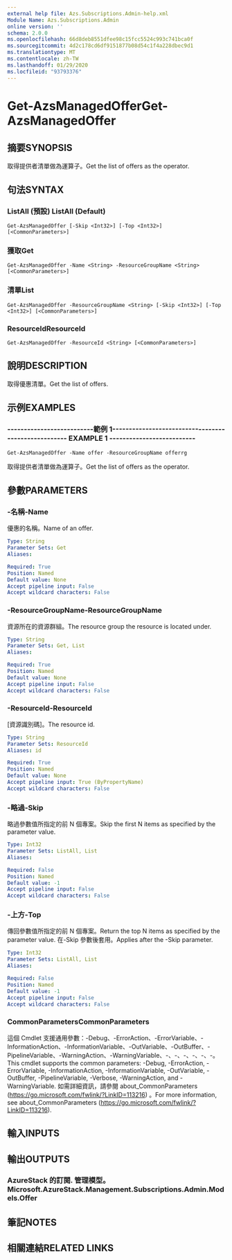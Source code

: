```yaml
---
external help file: Azs.Subscriptions.Admin-help.xml
Module Name: Azs.Subscriptions.Admin
online version: ''
schema: 2.0.0
ms.openlocfilehash: 66d8deb8551dfee98c15fcc5524c993c741bca0f
ms.sourcegitcommit: 4d2c178cd6df9151877b08d54c1f4a228dbec9d1
ms.translationtype: MT
ms.contentlocale: zh-TW
ms.lasthandoff: 01/29/2020
ms.locfileid: "93793376"
---
```

# <span data-ttu-id="a0ea2-101">Get-AzsManagedOffer</span><span class="sxs-lookup"><span data-stu-id="a0ea2-101">Get-AzsManagedOffer</span></span>

## <span data-ttu-id="a0ea2-102">摘要</span><span class="sxs-lookup"><span data-stu-id="a0ea2-102">SYNOPSIS</span></span>
<span data-ttu-id="a0ea2-103">取得提供者清單做為運算子。</span><span class="sxs-lookup"><span data-stu-id="a0ea2-103">Get the list of offers as the operator.</span></span>

## <span data-ttu-id="a0ea2-104">句法</span><span class="sxs-lookup"><span data-stu-id="a0ea2-104">SYNTAX</span></span>

### <span data-ttu-id="a0ea2-105">ListAll (預設) </span><span class="sxs-lookup"><span data-stu-id="a0ea2-105">ListAll (Default)</span></span>
```
Get-AzsManagedOffer [-Skip <Int32>] [-Top <Int32>] [<CommonParameters>]
```

### <span data-ttu-id="a0ea2-106">獲取</span><span class="sxs-lookup"><span data-stu-id="a0ea2-106">Get</span></span>
```
Get-AzsManagedOffer -Name <String> -ResourceGroupName <String> [<CommonParameters>]
```

### <span data-ttu-id="a0ea2-107">清單</span><span class="sxs-lookup"><span data-stu-id="a0ea2-107">List</span></span>
```
Get-AzsManagedOffer -ResourceGroupName <String> [-Skip <Int32>] [-Top <Int32>] [<CommonParameters>]
```

### <span data-ttu-id="a0ea2-108">ResourceId</span><span class="sxs-lookup"><span data-stu-id="a0ea2-108">ResourceId</span></span>
```
Get-AzsManagedOffer -ResourceId <String> [<CommonParameters>]
```

## <span data-ttu-id="a0ea2-109">說明</span><span class="sxs-lookup"><span data-stu-id="a0ea2-109">DESCRIPTION</span></span>
<span data-ttu-id="a0ea2-110">取得優惠清單。</span><span class="sxs-lookup"><span data-stu-id="a0ea2-110">Get the list of offers.</span></span>

## <span data-ttu-id="a0ea2-111">示例</span><span class="sxs-lookup"><span data-stu-id="a0ea2-111">EXAMPLES</span></span>

### <span data-ttu-id="a0ea2-112">--------------------------範例 1--------------------------</span><span class="sxs-lookup"><span data-stu-id="a0ea2-112">-------------------------- EXAMPLE 1 --------------------------</span></span>
```
Get-AzsManagedOffer -Name offer -ResourceGroupName offerrg
```

<span data-ttu-id="a0ea2-113">取得提供者清單做為運算子。</span><span class="sxs-lookup"><span data-stu-id="a0ea2-113">Get the list of offers as the operator.</span></span>

## <span data-ttu-id="a0ea2-114">參數</span><span class="sxs-lookup"><span data-stu-id="a0ea2-114">PARAMETERS</span></span>

### <span data-ttu-id="a0ea2-115">-名稱</span><span class="sxs-lookup"><span data-stu-id="a0ea2-115">-Name</span></span>
<span data-ttu-id="a0ea2-116">優惠的名稱。</span><span class="sxs-lookup"><span data-stu-id="a0ea2-116">Name of an offer.</span></span>

```yaml
Type: String
Parameter Sets: Get
Aliases:

Required: True
Position: Named
Default value: None
Accept pipeline input: False
Accept wildcard characters: False
```

### <span data-ttu-id="a0ea2-117">-ResourceGroupName</span><span class="sxs-lookup"><span data-stu-id="a0ea2-117">-ResourceGroupName</span></span>
<span data-ttu-id="a0ea2-118">資源所在的資源群組。</span><span class="sxs-lookup"><span data-stu-id="a0ea2-118">The resource group the resource is located under.</span></span>

```yaml
Type: String
Parameter Sets: Get, List
Aliases:

Required: True
Position: Named
Default value: None
Accept pipeline input: False
Accept wildcard characters: False
```

### <span data-ttu-id="a0ea2-119">-ResourceId</span><span class="sxs-lookup"><span data-stu-id="a0ea2-119">-ResourceId</span></span>
<span data-ttu-id="a0ea2-120">[資源識別碼]。</span><span class="sxs-lookup"><span data-stu-id="a0ea2-120">The resource id.</span></span>

```yaml
Type: String
Parameter Sets: ResourceId
Aliases: id

Required: True
Position: Named
Default value: None
Accept pipeline input: True (ByPropertyName)
Accept wildcard characters: False
```

### <span data-ttu-id="a0ea2-121">-略過</span><span class="sxs-lookup"><span data-stu-id="a0ea2-121">-Skip</span></span>
<span data-ttu-id="a0ea2-122">略過參數值所指定的前 N 個專案。</span><span class="sxs-lookup"><span data-stu-id="a0ea2-122">Skip the first N items as specified by the parameter value.</span></span>

```yaml
Type: Int32
Parameter Sets: ListAll, List
Aliases:

Required: False
Position: Named
Default value: -1
Accept pipeline input: False
Accept wildcard characters: False
```

### <span data-ttu-id="a0ea2-123">-上方</span><span class="sxs-lookup"><span data-stu-id="a0ea2-123">-Top</span></span>
<span data-ttu-id="a0ea2-124">傳回參數值所指定的前 N 個專案。</span><span class="sxs-lookup"><span data-stu-id="a0ea2-124">Return the top N items as specified by the parameter value.</span></span>
<span data-ttu-id="a0ea2-125">在-Skip 參數後套用。</span><span class="sxs-lookup"><span data-stu-id="a0ea2-125">Applies after the -Skip parameter.</span></span>

```yaml
Type: Int32
Parameter Sets: ListAll, List
Aliases:

Required: False
Position: Named
Default value: -1
Accept pipeline input: False
Accept wildcard characters: False
```

### <span data-ttu-id="a0ea2-126">CommonParameters</span><span class="sxs-lookup"><span data-stu-id="a0ea2-126">CommonParameters</span></span>
<span data-ttu-id="a0ea2-127">這個 Cmdlet 支援通用參數：-Debug、-ErrorAction、-ErrorVariable、-InformationAction、-InformationVariable、-OutVariable、-OutBuffer、-PipelineVariable、-WarningAction、-WarningVariable、-、-、-、-、-、-。</span><span class="sxs-lookup"><span data-stu-id="a0ea2-127">This cmdlet supports the common parameters: -Debug, -ErrorAction, -ErrorVariable, -InformationAction, -InformationVariable, -OutVariable, -OutBuffer, -PipelineVariable, -Verbose, -WarningAction, and -WarningVariable.</span></span> <span data-ttu-id="a0ea2-128">如需詳細資訊，請參閱 about_CommonParameters (https://go.microsoft.com/fwlink/?LinkID=113216) 。</span><span class="sxs-lookup"><span data-stu-id="a0ea2-128">For more information, see about_CommonParameters (https://go.microsoft.com/fwlink/?LinkID=113216).</span></span>

## <span data-ttu-id="a0ea2-129">輸入</span><span class="sxs-lookup"><span data-stu-id="a0ea2-129">INPUTS</span></span>

## <span data-ttu-id="a0ea2-130">輸出</span><span class="sxs-lookup"><span data-stu-id="a0ea2-130">OUTPUTS</span></span>

### <span data-ttu-id="a0ea2-131">AzureStack 的訂閱. 管理模型。</span><span class="sxs-lookup"><span data-stu-id="a0ea2-131">Microsoft.AzureStack.Management.Subscriptions.Admin.Models.Offer</span></span>

## <span data-ttu-id="a0ea2-132">筆記</span><span class="sxs-lookup"><span data-stu-id="a0ea2-132">NOTES</span></span>

## <span data-ttu-id="a0ea2-133">相關連結</span><span class="sxs-lookup"><span data-stu-id="a0ea2-133">RELATED LINKS</span></span>

